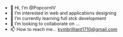 - 👋 Hi, I’m @PopcornIV
- 👀 I’m interested in web and applications designing
- 🌱 I’m currently learning full stck development
- 💞️ I’m looking to collaborate on ...
- 📫 How to reach me... kymbrilliant1710@gmail.com

<!---
PopcornIV/PopcornIV is a ✨ special ✨ repository because its `README.md` (this file) appears on your GitHub profile.
You can click the Preview link to take a look at your changes.
--->
